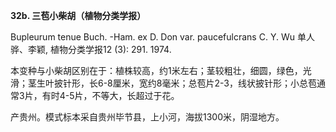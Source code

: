 **32b. 三苞小柴胡（植物分类学报）**

Bupleurum tenue Buch. -Ham. ex D. Don var. paucefulcrans C. Y. Wu 单人骅、李颖, 植物分类学报12 (3): 291. 1974.

本变种与小柴胡区别在于：植株较高，约1米左右；茎较粗壮，细圆，绿色，光滑；茎生叶披针形，长6-8厘米，宽约8毫米；总苞片2-3，线状披针形；小总苞通常3片，有时4-5片，不等大，长超过于花。

产贵州。模式标本采自贵州毕节县，上小河，海拔1300米，阴湿地方。
